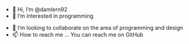 - 👋 Hi, I’m @damlern92
- 👀 I’m interested in programming
<!-- - 🌱 I’m currently learning -->
- 💞️ I’m looking to collaborate on the area of programming and design
- 📫 How to reach me ... You can reach me on GitHub

<!---
damlern92/damlern92 is a ✨ special ✨ repository because its `README.md` (this file) appears on your GitHub profile.
You can click the Preview link to take a look at your changes.
--->
